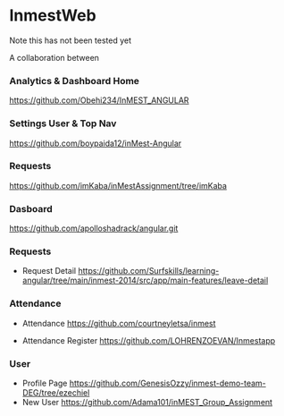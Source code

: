 # InmestWeb

Note this has not been tested yet

A collaboration between

### Analytics & Dashboard Home
https://github.com/Obehi234/InMEST_ANGULAR

### Settings User & Top Nav
https://github.com/boypaida12/inMest-Angular

### Requests
https://github.com/imKaba/inMestAssignment/tree/imKaba


### Dasboard 
https://github.com/apolloshadrack/angular.git

### Requests 
- Request Detail
https://github.com/Surfskills/learning-angular/tree/main/inmest-2014/src/app/main-features/leave-detail


### Attendance
- Attendance
https://github.com/courtneyletsa/inmest

- Attendance Register
https://github.com/LOHRENZOEVAN/Inmestapp


### User
- Profile Page
https://github.com/GenesisOzzy/inmest-demo-team-DEG/tree/ezechiel
- New User
https://github.com/Adama101/inMEST_Group_Assignment